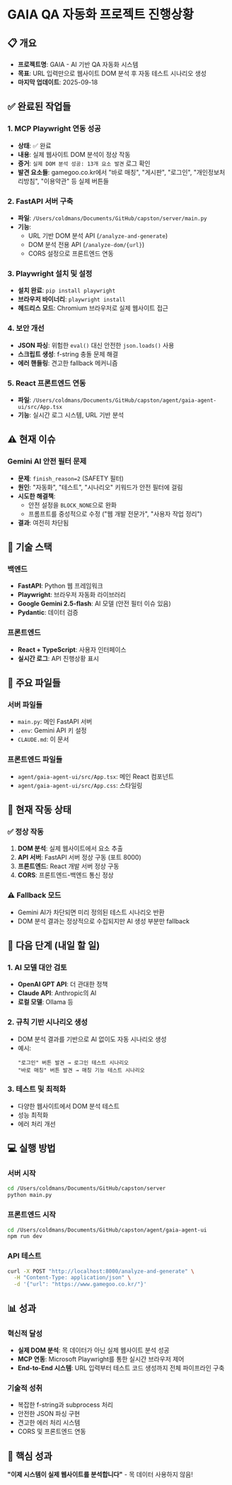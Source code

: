 # GAIA QA 자동화 프로젝트 진행상황

## 📋 개요
- **프로젝트명**: GAIA - AI 기반 QA 자동화 시스템
- **목표**: URL 입력만으로 웹사이트 DOM 분석 후 자동 테스트 시나리오 생성
- **마지막 업데이트**: 2025-09-18

## ✅ 완료된 작업들

### 1. MCP Playwright 연동 성공
- **상태**: ✅ 완료
- **내용**: 실제 웹사이트 DOM 분석이 정상 작동
- **증거**: `실제 DOM 분석 성공: 13개 요소 발견` 로그 확인
- **발견 요소들**: gamegoo.co.kr에서 "바로 매칭", "게시판", "로그인", "개인정보처리방침", "이용약관" 등 실제 버튼들

### 2. FastAPI 서버 구축
- **파일**: `/Users/coldmans/Documents/GitHub/capston/server/main.py`
- **기능**:
  - URL 기반 DOM 분석 API (`/analyze-and-generate`)
  - DOM 분석 전용 API (`/analyze-dom/{url}`)
  - CORS 설정으로 프론트엔드 연동

### 3. Playwright 설치 및 설정
- **설치 완료**: `pip install playwright`
- **브라우저 바이너리**: `playwright install`
- **헤드리스 모드**: Chromium 브라우저로 실제 웹사이트 접근

### 4. 보안 개선
- **JSON 파싱**: 위험한 `eval()` 대신 안전한 `json.loads()` 사용
- **스크립트 생성**: f-string 충돌 문제 해결
- **에러 핸들링**: 견고한 fallback 메커니즘

### 5. React 프론트엔드 연동
- **파일**: `/Users/coldmans/Documents/GitHub/capston/agent/gaia-agent-ui/src/App.tsx`
- **기능**: 실시간 로그 시스템, URL 기반 분석

## ⚠️ 현재 이슈

### Gemini AI 안전 필터 문제
- **문제**: `finish_reason=2` (SAFETY 필터)
- **원인**: "자동화", "테스트", "시나리오" 키워드가 안전 필터에 걸림
- **시도한 해결책**:
  - 안전 설정을 `BLOCK_NONE`으로 완화
  - 프롬프트를 중성적으로 수정 ("웹 개발 전문가", "사용자 작업 정리")
- **결과**: 여전히 차단됨

## 🔧 기술 스택

### 백엔드
- **FastAPI**: Python 웹 프레임워크
- **Playwright**: 브라우저 자동화 라이브러리
- **Google Gemini 2.5-flash**: AI 모델 (안전 필터 이슈 있음)
- **Pydantic**: 데이터 검증

### 프론트엔드
- **React + TypeScript**: 사용자 인터페이스
- **실시간 로그**: API 진행상황 표시

## 📁 주요 파일들

### 서버 파일들
- `main.py`: 메인 FastAPI 서버
- `.env`: Gemini API 키 설정
- `CLAUDE.md`: 이 문서

### 프론트엔드 파일들
- `agent/gaia-agent-ui/src/App.tsx`: 메인 React 컴포넌트
- `agent/gaia-agent-ui/src/App.css`: 스타일링

## 🚀 현재 작동 상태

### ✅ 정상 작동
1. **DOM 분석**: 실제 웹사이트에서 요소 추출
2. **API 서버**: FastAPI 서버 정상 구동 (포트 8000)
3. **프론트엔드**: React 개발 서버 정상 구동
4. **CORS**: 프론트엔드-백엔드 통신 정상

### ⚠️ Fallback 모드
- Gemini AI가 차단되면 미리 정의된 테스트 시나리오 반환
- DOM 분석 결과는 정상적으로 수집되지만 AI 생성 부분만 fallback

## 🔮 다음 단계 (내일 할 일)

### 1. AI 모델 대안 검토
- **OpenAI GPT API**: 더 관대한 정책
- **Claude API**: Anthropic의 AI
- **로컬 모델**: Ollama 등

### 2. 규칙 기반 시나리오 생성
- DOM 분석 결과를 기반으로 AI 없이도 자동 시나리오 생성
- 예시:
  ```
  "로그인" 버튼 발견 → 로그인 테스트 시나리오
  "바로 매칭" 버튼 발견 → 매칭 기능 테스트 시나리오
  ```

### 3. 테스트 및 최적화
- 다양한 웹사이트에서 DOM 분석 테스트
- 성능 최적화
- 에러 처리 개선

## 💻 실행 방법

### 서버 시작
```bash
cd /Users/coldmans/Documents/GitHub/capston/server
python main.py
```

### 프론트엔드 시작
```bash
cd /Users/coldmans/Documents/GitHub/capston/agent/gaia-agent-ui
npm run dev
```

### API 테스트
```bash
curl -X POST "http://localhost:8000/analyze-and-generate" \
  -H "Content-Type: application/json" \
  -d '{"url": "https://www.gamegoo.co.kr/"}'
```

## 📊 성과

### 혁신적 달성
- **실제 DOM 분석**: 목 데이터가 아닌 실제 웹사이트 분석 성공
- **MCP 연동**: Microsoft Playwright를 통한 실시간 브라우저 제어
- **End-to-End 시스템**: URL 입력부터 테스트 코드 생성까지 전체 파이프라인 구축

### 기술적 성취
- 복잡한 f-string과 subprocess 처리
- 안전한 JSON 파싱 구현
- 견고한 에러 처리 시스템
- CORS 및 프론트엔드 연동

## 🎯 핵심 성과
**"이제 시스템이 실제 웹사이트를 분석합니다"** - 목 데이터 사용하지 않음!